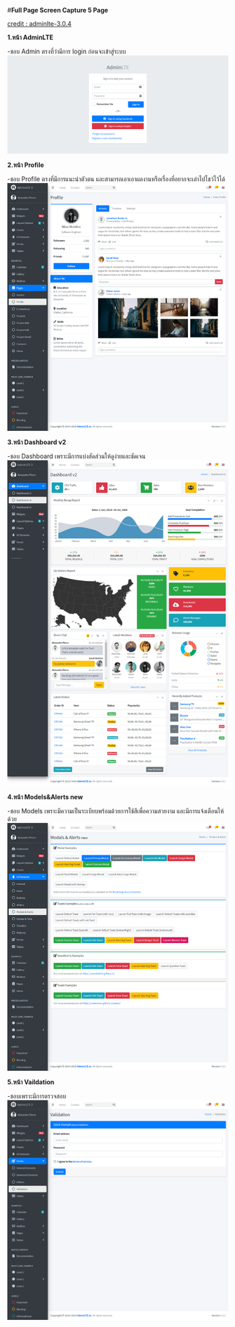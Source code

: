  #**Full Page Screen Capture 5 Page**

[credit : adminlte-3.0.4](https://adminlte.io/themes/v3/index.html?fbclid=IwAR1PoOXyKNyG-TII6r8F9YCVculFEvE623EDfKdeUgxrIgw6etqGQ94pfxg)

**1.หน้า AdminLTE**

-ชอบ Admin ตรงที่ว่ามีการ login ก่อนจะเข้าสู่ระบบ
![Image](https://raw.githubusercontent.com/kawintharawiw/CPSC321_631_hci/master/adminlte-3.0.4/1.png)





**2.หน้า Profile**

-ชอบ Profile ตรงที่มีการแนะนำตัวตน และสามารถเอาเอาผลงานหรือเรื่องที่อยากจะเล่าไปโชว์ไว้ได้
![Image](https://raw.githubusercontent.com/kawintharawiw/CPSC321_631_hci/master/adminlte-3.0.4/2.png)





**3.หน้า Dashboard v2**

-ชอบ Dashboard เพราะมีการแบ่งสัดส่วนให้ดูง่ายและชัดเจน
![Image](https://raw.githubusercontent.com/kawintharawiw/CPSC321_631_hci/master/adminlte-3.0.4/3.png)





**4.หน้า Models&Alerts new**

-ชอบ Models เพราะมีความเป็นระเบียบพร้อมด้วยการใช้สีเพื่อความสวยงาม และมีการแจ้งเตือนให้ด้วย
![Image](https://raw.githubusercontent.com/kawintharawiw/CPSC321_631_hci/master/adminlte-3.0.4/4.png)





**5.หน้า Vaildation**

-ชอบเพราะมีการตรวจสอบ
![Image](https://raw.githubusercontent.com/kawintharawiw/CPSC321_631_hci/master/adminlte-3.0.4/5.png)

